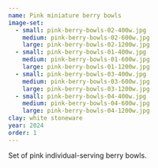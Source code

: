 ```yaml
---
name: Pink miniature berry bowls
image-set:
  - small: pink-berry-bowls-02-400w.jpg
    medium: pink-berry-bowls-02-600w.jpg
    large: pink-berry-bowls-02-1200w.jpg
  - small: pink-berry-bowls-01-400w.jpg
    medium: pink-berry-bowls-01-600w.jpg
    large: pink-berry-bowls-01-1200w.jpg
  - small: pink-berry-bowls-03-400w.jpg
    medium: pink-berry-bowls-03-600w.jpg
    large: pink-berry-bowls-03-1200w.jpg
  - small: pink-berry-bowls-04-400w.jpg
    medium: pink-berry-bowls-04-600w.jpg
    large: pink-berry-bowls-04-1200w.jpg
clay: white stoneware
year: 2024
order: 1
---
```


Set of pink individual-serving berry bowls.
